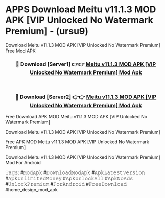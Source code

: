 # APPS Download Meitu v11.1.3 MOD APK [VIP Unlocked No Watermark Premium] - (ursu9)
Download Meitu v11.1.3 MOD APK [VIP Unlocked No Watermark Premium] Free Mod APK

<div align="center">
<h3>🔴 Download [Server1] 👉👉 <a href="https://apk-comot.site?title=Meitu_v11.1.3_MOD_APK_[VIP_Unlocked_No_Watermark_Premium]">Meitu v11.1.3 MOD APK [VIP Unlocked No Watermark Premium] Mod Apk</a></h3><br>

<h3>🔴 Download [Server2] 👉👉 <a href="https://apk-comot.site?title=Meitu_v11.1.3_MOD_APK_[VIP_Unlocked_No_Watermark_Premium]">Meitu v11.1.3 MOD APK [VIP Unlocked No Watermark Premium] Mod Apk</a></h3>
</div>


Free Download APK MOD Meitu v11.1.3 MOD APK [VIP Unlocked No Watermark Premium]

Download Meitu v11.1.3 MOD APK [VIP Unlocked No Watermark Premium] 

Free APK MOD Meitu v11.1.3 MOD APK [VIP Unlocked No Watermark Premium] 

Download Meitu v11.1.3 MOD APK [VIP Unlocked No Watermark Premium] Mod For Android

𝚃𝚊𝚐𝚜: #𝙼𝚘𝚍𝙰𝚙𝚔 #𝙳𝚘𝚠𝚗𝚕𝚘𝚊𝚍𝙼𝚘𝚍𝙰𝚙𝚔 #𝙰𝚙𝚔𝙻𝚊𝚝𝚎𝚜𝚝𝚅𝚎𝚛𝚜𝚒𝚘𝚗 #𝙰𝚙𝚔𝚄𝚗𝚕𝚒𝚖𝚒𝚝𝚎𝚍𝙼𝚘𝚗𝚎𝚢 #𝙰𝚙𝚔𝚄𝚗𝚕𝚘𝚌𝚔𝙰𝚕𝚕 #𝙰𝚙𝚔𝙽𝚘𝙰𝚍𝚜 #𝚄𝚗𝚕𝚘𝚌𝚔𝙿𝚛𝚎𝚖𝚒𝚞𝚖 #𝙵𝚘𝚛𝙰𝚗𝚍𝚛𝚘𝚒𝚍 #𝙵𝚛𝚎𝚎𝙳𝚘𝚠𝚗𝚕𝚘𝚊𝚍 #home_design_mod_apk